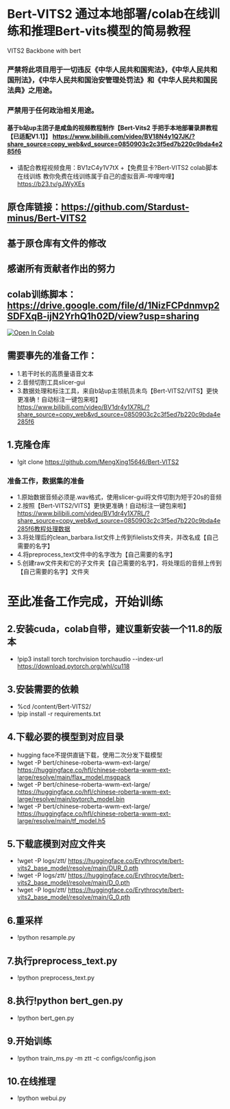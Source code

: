 # Bert-VITS2 通过本地部署/colab在线训练和推理Bert-vits模型的简易教程

VITS2 Backbone with bert
### 严禁将此项目用于一切违反《中华人民共和国宪法》，《中华人民共和国刑法》，《中华人民共和国治安管理处罚法》和《中华人民共和国民法典》之用途。
### 严禁用于任何政治相关用途。
#### 基于b站up主团子是咸鱼的视频教程制作【Bert-Vits2 手把手本地部署录屏教程【已适配V1.1】】 https://www.bilibili.com/video/BV18N4y1Q7JK/?share_source=copy_web&vd_source=0850903c2c3f5ed7b220c9bda4e285f6
+ 请配合教程视频食用：BV1zC4y1V7tX
+【免费显卡?Bert-VITS2 colab脚本在线训练 教你免费在线训练属于自己的虚拟音声-哔哩哔哩】 https://b23.tv/gJWyXEs
## 原仓库链接：https://github.com/Stardust-minus/Bert-VITS2
## 基于原仓库有文件的修改
## 感谢所有贡献者作出的努力
## colab训练脚本：https://drive.google.com/file/d/1NizFCPdnmvp2SDFXqB-ijN2YrhQ1h02D/view?usp=sharing
[![Open In Colab](https://colab.research.google.com/assets/colab-badge.svg)](https://drive.google.com/file/d/1NizFCPdnmvp2SDFXqB-ijN2YrhQ1h02D/view?usp=sharing)

## 需要事先的准备工作：
+ 1.若干时长的高质量语音文本  
+ 2.音频切割工具slicer-gui 
+ 3.数据处理和标注工具，来自b站up主领航员未鸟【Bert-VITS2/VITS】更快更准确！自动标注一键包来啦】 https://www.bilibili.com/video/BV1dr4y1X7RL/?share_source=copy_web&vd_source=0850903c2c3f5ed7b220c9bda4e285f6
## 1.克隆仓库
+ !git clone https://github.com/MengXing15646/Bert-VITS2
### 准备工作，数据集的准备
+ 1.原始数据音频必须是.wav格式，使用slicer-gui将文件切割为短于20s的音频
+ 2.按照【Bert-VITS2/VITS】更快更准确！自动标注一键包来啦】 https://www.bilibili.com/video/BV1dr4y1X7RL/?share_source=copy_web&vd_source=0850903c2c3f5ed7b220c9bda4e285f6教程处理数据
+ 3.将处理后的clean_barbara.list文件上传到filelists文件夹，并改名成【自己需要的名字】
+ 4.将preprocess_text文件中的名字改为【自己需要的名字】
+ 5.创建raw文件夹和它的子文件夹【自己需要的名字】，将处理后的音频上传到【自己需要的名字】文件夹
# 至此准备工作完成，开始训练

## 2.安装cuda，colab自带，建议重新安装一个11.8的版本
+ !pip3 install torch torchvision torchaudio --index-url https://download.pytorch.org/whl/cu118
## 3.安装需要的依赖
+ %cd /content/Bert-VITS2/
+ !pip install -r requirements.txt
## 4.下载必要的模型到对应目录
+ hugging face不提供直链下载，使用二次分发下载模型
+ !wget -P bert/chinese-roberta-wwm-ext-large/ https://huggingface.co/hfl/chinese-roberta-wwm-ext-large/resolve/main/flax_model.msgpack
+ !wget -P bert/chinese-roberta-wwm-ext-large/ https://huggingface.co/hfl/chinese-roberta-wwm-ext-large/resolve/main/pytorch_model.bin
+ !wget -P bert/chinese-roberta-wwm-ext-large/ https://huggingface.co/hfl/chinese-roberta-wwm-ext-large/resolve/main/tf_model.h5
## 5.下载底模到对应文件夹
+ !wget -P logs/ztt/ https://huggingface.co/Erythrocyte/bert-vits2_base_model/resolve/main/DUR_0.pth
+ !wget -P logs/ztt/ https://huggingface.co/Erythrocyte/bert-vits2_base_model/resolve/main/D_0.pth
+ !wget -P logs/ztt/ https://huggingface.co/Erythrocyte/bert-vits2_base_model/resolve/main/G_0.pth
## 6.重采样
+ !python resample.py
## 7.执行preprocess_text.py
+ !python preprocess_text.py
## 8.执行!python bert_gen.py
+ !python bert_gen.py
## 9.开始训练
+ !python train_ms.py -m ztt -c configs/config.json
## 10.在线推理
+ !python webui.py











